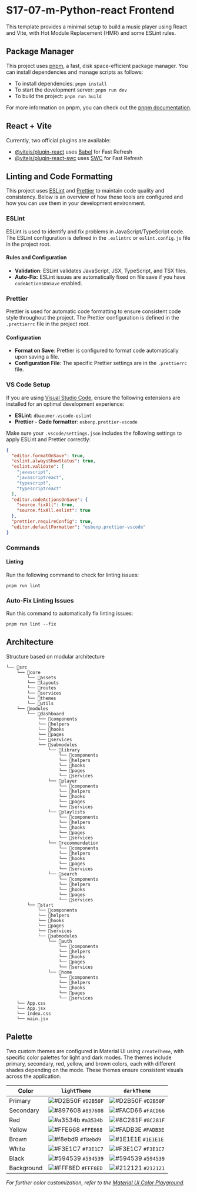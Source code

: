 # S17-07-m-Python-react Frontend

This template provides a minimal setup to build a music player using React and Vite, with Hot Module Replacement (HMR) and some ESLint rules.

## Package Manager

This project uses [pnpm](https://pnpm.io/), a fast, disk space-efficient package manager. You can install dependencies and manage scripts as follows:

- To install dependencies: `pnpm install`
- To start the development server: `pnpm run dev`
- To build the project: `pnpm run build`

For more information on pnpm, you can check out the [pnpm documentation](https://pnpm.io/motivation).

## React + Vite

Currently, two official plugins are available:

- [@vitejs/plugin-react](https://github.com/vitejs/vite-plugin-react/blob/main/packages/plugin-react/README.md) uses [Babel](https://babeljs.io/) for Fast Refresh
- [@vitejs/plugin-react-swc](https://github.com/vitejs/vite-plugin-react-swc) uses [SWC](https://swc.rs/) for Fast Refresh

## Linting and Code Formatting

This project uses [ESLint](https://eslint.org/) and [Prettier](https://prettier.io/) to maintain code quality and consistency. Below is an overview of how these tools are configured and how you can use them in your development environment.

### ESLint

ESLint is used to identify and fix problems in JavaScript/TypeScript code. The ESLint configuration is defined in the `.eslintrc` or `eslint.config.js` file in the project root.

#### Rules and Configuration

- **Validation**: ESLint validates JavaScript, JSX, TypeScript, and TSX files.
- **Auto-Fix**: ESLint issues are automatically fixed on file save if you have `codeActionsOnSave` enabled.

### Prettier

Prettier is used for automatic code formatting to ensure consistent code style throughout the project. The Prettier configuration is defined in the `.prettierrc` file in the project root.

#### Configuration

- **Format on Save**: Prettier is configured to format code automatically upon saving a file.
- **Configuration File**: The specific Prettier settings are in the `.prettierrc` file.

### VS Code Setup

If you are using [Visual Studio Code](https://code.visualstudio.com/), ensure the following extensions are installed for an optimal development experience:

- **ESLint**: `dbaeumer.vscode-eslint`
- **Prettier - Code formatter**: `esbenp.prettier-vscode`

Make sure your `.vscode/settings.json` includes the following settings to apply ESLint and Prettier correctly:

```json
{
  "editor.formatOnSave": true,
  "eslint.alwaysShowStatus": true,
  "eslint.validate": [
    "javascript",
    "javascriptreact",
    "typescript",
    "typescriptreact"
  ],
  "editor.codeActionsOnSave": {
    "source.fixAll": true,
    "source.fixAll.eslint": true
  },
  "prettier.requireConfig": true,
  "editor.defaultFormatter": "esbenp.prettier-vscode"
}
```

### Commands

#### Linting

Run the following command to check for linting issues:

```
pnpm run lint
```

### Auto-Fix Linting Issues

Run this command to automatically fix linting issues:

```
pnpm run lint --fix
```

## Architecture

Structure based on modular architecture

```
└── 📁src
    └── 📁core
        └── 📁assets
        └── 📁layouts
        └── 📁routes
        └── 📁services
        └── 📁themes
        └── 📁utils
    └── 📁modules
        └── 📁dashboard
            └── 📁components
            └── 📁helpers
            └── 📁hooks
            └── 📁pages
            └── 📁services
            └── 📁submodules
                └── 📁library
                    └── 📁components
                    └── 📁helpers
                    └── 📁hooks
                    └── 📁pages
                    └── 📁services
                └── 📁player
                    └── 📁components
                    └── 📁helpers
                    └── 📁hooks
                    └── 📁pages
                    └── 📁services
                └── 📁playlists
                    └── 📁components
                    └── 📁helpers
                    └── 📁hooks
                    └── 📁pages
                    └── 📁services
                └── 📁recommendation
                    └── 📁components
                    └── 📁helpers
                    └── 📁hooks
                    └── 📁pages
                    └── 📁services
                └── 📁search
                    └── 📁components
                    └── 📁helpers
                    └── 📁hooks
                    └── 📁pages
                    └── 📁services
        └── 📁start
            └── 📁components
            └── 📁helpers
            └── 📁hooks
            └── 📁pages
            └── 📁services
            └── 📁submodules
                └── 📁auth
                    └── 📁components
                    └── 📁helpers
                    └── 📁hooks
                    └── 📁pages
                    └── 📁services
                └── 📁home
                    └── 📁components
                    └── 📁helpers
                    └── 📁hooks
                    └── 📁pages
                    └── 📁services
    └── App.css
    └── App.jsx
    └── index.css
    └── main.jsx
```

## Palette

Two custom themes are configured in Material UI using `createTheme`, with specific color palettes for light and dark modes. The themes include primary, secondary, red, yellow, and brown colors, each with different shades depending on the mode. These themes ensure consistent visuals across the application.

| Color      | `lightTheme`                                                              | `darkTheme`                                                               |
| ---------- | ------------------------------------------------------------------------- | ------------------------------------------------------------------------- |
| Primary    | ![#D2B50F](https://via.placeholder.com/15/D2B50F/000000?text=+) `#D2B50F` | ![#D2B50F](https://via.placeholder.com/15/D2B50F/000000?text=+) `#D2B50F` |
| Secondary  | ![#897608](https://via.placeholder.com/15/897608/000000?text=+) `#897608` | ![#FACD66](https://via.placeholder.com/15/FACD66/000000?text=+) `#FACD66` |
| Red        | ![#a3534b](https://via.placeholder.com/15/a3534b/000000?text=+) `#a3534b` | ![#8C281F](https://via.placeholder.com/15/8C281F/000000?text=+) `#8C281F` |
| Yellow     | ![#FFE668](https://via.placeholder.com/15/FFE668/000000?text=+) `#FFE668` | ![#FADB3E](https://via.placeholder.com/15/FADB3E/000000?text=+) `#FADB3E` |
| Brown      | ![#f8ebd9](https://via.placeholder.com/15/f8ebd9/000000?text=+) `#f8ebd9` | ![#1E1E1E](https://via.placeholder.com/15/1E1E1E/000000?text=+) `#1E1E1E` |
| White      | ![#F3E1C7](https://via.placeholder.com/15/F3E1C7/000000?text=+) `#F3E1C7` | ![#F3E1C7](https://via.placeholder.com/15/F3E1C7/000000?text=+) `#F3E1C7` |
| Black      | ![#594539](https://via.placeholder.com/15/594539/000000?text=+) `#594539` | ![#594539](https://via.placeholder.com/15/594539/000000?text=+) `#594539` |
| Background | ![#FFF8ED](https://via.placeholder.com/15/FFF8ED/000000?text=+) `#FFF8ED` | ![#212121](https://via.placeholder.com/15/212121/000000?text=+) `#212121` |

_For further color customization, refer to the [Material UI Color Playground](https://mui.com/material-ui/customization/color/#playground)._
